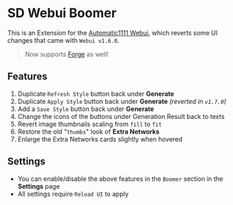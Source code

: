 ﻿# SD Webui Boomer
This is an Extension for the [Automatic1111 Webui](https://github.com/AUTOMATIC1111/stable-diffusion-webui), which reverts some UI changes that came with `Webui v1.6.0`.

> Now supports [Forge](https://github.com/lllyasviel/stable-diffusion-webui-forge) as well!

## Features
1. Duplicate `Refresh Style` button back under **Generate**
2. Duplicate `Apply Style` button back under **Generate** *(reverted in `v1.7.0`)*
3. Add a `Save Style` button back under **Generate**
4. Change the icons of the buttons under Generation Result back to texts
5. Revert image thumbnails scaling from `fill` to `fit`
6. Restore the old "`thumbs`" look of **Extra Networks**
7. Enlarge the Extra Networks cards slightly when hovered

## Settings
- You can enable/disable the above features in the `Boomer` section in the **Settings** page
- All settings require `Reload UI` to apply
